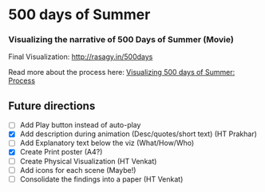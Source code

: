 500 days of Summer
==================

### Visualizing the narrative of 500 Days of Summer (Movie)

Final Visualization: http://rasagy.in/500days

Read more about the process here: [Visualizing 500 days of Summer: Process](rasagy.in/blog/2013/09/visualizing-500-days-of-summer/)

## Future directions

- [ ] Add Play button instead of auto-play
- [x] Add description during animation (Desc/quotes/short text) (HT Prakhar)
- [ ] Add Explanatory text below the viz (What/How/Who)
- [x] Create Print poster (A4?)
- [ ] Create Physical Visualization (HT Venkat)
- [ ] Add icons for each scene (Maybe!)
- [ ] Consolidate the findings into a paper (HT Venkat)
